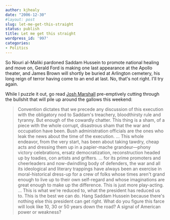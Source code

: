 ```yaml
---
author: kjhealy
date: "2006-12-30"
#layout: post
slug: let-me-get-this-straight
status: publish
title: Let me get this straight
wordpress_id: '997'
categories:
- Politics
---
```


So Nouri al-Maliki pardoned Saddam Hussein to promote national healing and move on, Gerald Ford is making one last appearance at the Apollo theater, and James Brown will shortly be buried at Arlington cemetery, his long reign of terror having come to an end at last. No, that's not right. I'll try again.

While I puzzle it out, go read [Josh Marshall](http://www.talkingpointsmemo.com/archives/011729.php) pre-emptively cutting through the bullshit that will pile up around the gallows this weekend:

> Convention dictates that we precede any discussion of this execution with the obligatory nod to Saddam's treachery, bloodthirsty rule and tyranny. But enough of the cowardly chatter. This thing is a sham, of a piece with the whole corrupt, disastrous sham that the war and occupation have been. Bush administration officials are the ones who leak the news about the time of the execution. ... This whole endeavor, from the very start, has been about taking tawdry, cheap acts and dressing them up in a papier-mache grandeur—phony victory celebrations, ersatz democratization, reconstruction headed up by toadies, con artists and grifters. ... for its prime promoters and cheerleaders and now-dwindling body of defenders, the war and all its ideological and literary trappings have always been an exercise in moral-historical dress-up for a crew of folks whose times aren't grand enough to live up to their own self-regard and whose imaginations are great enough to make up the difference. This is just more play-acting. ... This is what we're reduced to, what the president has reduced us to. This is the best we can do. Hang Saddam Hussein because there's nothing else this president can get right. What do you figure this farce will look like 10, 30 or 50 years down the road? A signal of American power or weakness?
